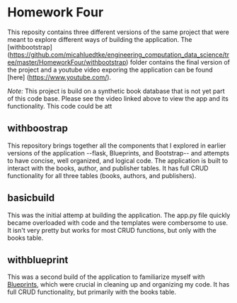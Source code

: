 # Homework Four
This reposity contains three different versions of the same project that were meant to explore different ways of building the application. The [withbootstrap] (https://github.com/micahluedtke/engineering_computation_data_science/tree/master/HomeworkFour/withbootstrap) folder contains the final version of the project and a youtube video exporing the application can be found [here] (https://www.youtube.com/).

*Note:* This project is build on a synthetic book database that is not yet part of this code base. Please see the video linked above to view the app and its functionality. This code could be att

## withboostrap
This repository brings together all the components that I explored in earlier versions of the application --flask, Blueprints, and Bootstrap-- and attempts to have concise, well organized, and logical code. The application is built to interact with the books, author, and publisher tables. It has full CRUD functionality for all three tables (books, authors, and publishers).

## basicbuild
This was the initial attemp at building the application. The app.py file quickly became overloaded with code and the templates were combersome to use. It isn't very pretty but works for most CRUD functions, but only with the books table.

## withblueprint
This was a second build of the application to familiarize myself with [Blueprints](https://flask.palletsprojects.com/en/1.1.x/tutorial/views/), which were crucial in cleaning up and organizing my code. It has full CRUD functionality, but primarily with the books table.
